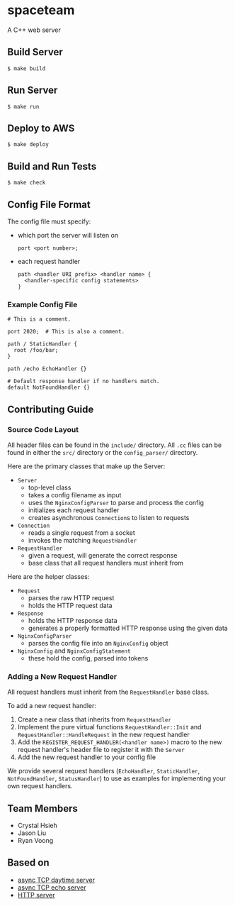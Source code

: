 # spaceteam

A C++ web server

## Build Server

`$ make build`

## Run Server

`$ make run`

## Deploy to AWS

`$ make deploy`

## Build and Run Tests

`$ make check`

## Config File Format

The config file must specify:

* which port the server will listen on

    ````
    port <port number>;
    ````
    
* each request handler

    ```
    path <handler URI prefix> <handler name> {
      <handler-specific config statements>
    }
    ```

### Example Config File

```
# This is a comment.

port 2020;  # This is also a comment.

path / StaticHandler {
  root /foo/bar;
}

path /echo EchoHandler {}

# Default response handler if no handlers match.
default NotFoundHandler {}
```

## Contributing Guide

### Source Code Layout

All header files can be found in the `include/` directory. All `.cc` files can be found in either the `src/` directory or the `config_parser/` directory.

Here are the primary classes that make up the Server:

* `Server`
  * top-level class
  * takes a config filename as input
  * uses the `NginxConfigParser` to parse and process the config
  * initializes each request handler
  * creates asynchronous `Connection`s to listen to requests
* `Connection`
  * reads a single request from a socket
  * invokes the matching `RequestHandler`
* `RequestHandler`
  * given a request, will generate the correct response
  * base class that all request handlers must inherit from

Here are the helper classes:

* `Request`
  * parses the raw HTTP request
  * holds the HTTP request data
* `Response`
  * holds the HTTP response data
  * generates a properly formatted HTTP response using the given data
* `NginxConfigParser`
  * parses the config file into an `NginxConfig` object
* `NginxConfig` and `NginxConfigStatement`
  * these hold the config, parsed into tokens

### Adding a New Request Handler

All request handlers must inherit from the `RequestHandler` base class.

To add a new request handler:

1. Create a new class that inherits from `RequestHandler`
2. Implement the pure virtual functions `RequestHandler::Init` and `RequestHandler::HandleRequest` in the new request handler
3. Add the `REGISTER_REQUEST_HANDLER(<handler name>)` macro to the new request handler's header file to register it with the `Server`
4. Add the new request handler to your config file

We provide several request handlers (`EchoHandler`, `StaticHandler`, `NotFoundHandler`, `StatusHandler`) to use as examples for implementing your own request handlers.

## Team Members

* Crystal Hsieh
* Jason Liu
* Ryan Voong

## Based on

* [async TCP daytime server](http://www.boost.org/doc/libs/1_63_0/doc/html/boost_asio/tutorial.html#boost_asio.tutorial.tutdaytime3)
* [async TCP echo server](http://www.boost.org/doc/libs/1_62_0/doc/html/boost_asio/example/cpp11/echo/async_tcp_echo_server.cpp)
* [HTTP server](http://www.boost.org/doc/libs/1_62_0/doc/html/boost_asio/examples/cpp11_examples.html#boost_asio.examples.cpp11_examples.http_server)
